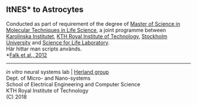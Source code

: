 ## ltNES* to Astrocytes  
Conducted as part of requirement of the degree of [Master of Science in Molecular Techniques in Life Science](https://www.scilifelab.se/education/masters-programmes/masters-programme-in-molecular-techniques-in-life-science/), a joint programme between [Karolinska Institutet](https://www.ki.se/), [KTH Royal Institute of Technology](https://www.kth.se/), [Stockholm University](https://www.su.se/) and [Science for Life Laboratory](https://www.scilifelab.se/).  
Här hittar man scripts används.  
\*[Falk et al., 2012](http://dx.doi.org/10.1371/journal.pone.0029597)  

***
*in vitro* neural systems lab | [Herland group](https://herlandlab.com/)  
Dept. of Micro- and Nano-systems  
School of Electrical Engineering and Computer Science  
KTH Royal Institute of Technology  
(C) 2018  
